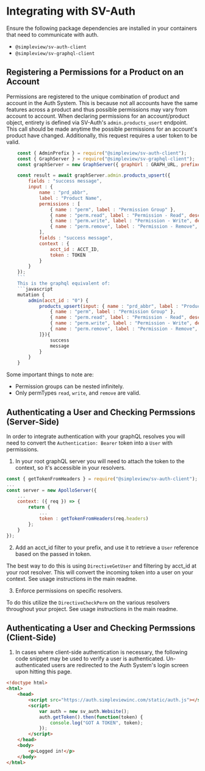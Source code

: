 # Integrating with SV-Auth

Ensure the following package dependencies are installed in your containers that need to communicate with auth.
- `@simpleview/sv-auth-client`
- `@simpleview/sv-graphql-client`

## Registering a Permissions for a Product on an Account

Permissions are registered to the unique combination of product and account in the Auth System. This is because not all accounts have the same features across a product and thus possible permissions may vary from account to account. When declaring permissions for an account/product object, entirety is defined via SV-Auth's `admin.products_usert` endpoint. This call should be made anytime the possible permissions for an account's product have changed. Additionally, this request requires a user token to be valid.

```js
	const { AdminPrefix } = require("@simpleview/sv-auth-client");
	const { GraphServer } = require("@simpleview/sv-graphql-client");
	const graphServer = new GraphServer({ graphUrl : GRAPH_URL, prefixes : [AdminPrefix] });

	const result = await graphServer.admin.products_upsert({
		fields : "success message",
		input : {
			name : "prd_abbr",
			label : "Product Name",
			permissions : [
				{ name : "perm", label : "Permission Group" },
				{ name : "perm.read", label : "Permission - Read", description : "This is a read permission", permType : "read" },
				{ name : "perm.write", label : "Permission - Write", description : "This is a write permission", permType : "write" },
				{ name : "perm.remove", label : "Permission - Remove", description : "This is a remove permission", permType : "remove" },
			],
			fields : "success message",
			context : {
				acct_id : ACCT_ID,
				token : TOKEN
			}
		}
	});
	```
	This is the graphql equivalent of:
	```javascript
	mutation {
		admin(acct_id : "0") {
			products_upsert(input: { name : "prd_abbr", label : "Product Name", permissions : [
				{ name : "perm", label : "Permission Group" },
				{ name : "perm.read", label : "Permission - Read", description : "This is a read permission", permType : "read" },
				{ name : "perm.write", label : "Permission - Write", description : "This is a write permission", permType : "write" },
				{ name : "perm.remove", label : "Permission - Remove", description : "This is a remove permission", permType : "remove" },
			]}){
				success
				message
			}
		}
	}
```

Some important things to note are:
- Permission groups can be nested infinitely.
- Only permTypes `read`, `write`, and `remove` are valid.

## Authenticating a User and Checking Permssions (Server-Side)
In order to integrate authentication with your graphQL resolves you will need to convert the `Authentication: Bearer` token into a `User` with permissions.

1. In your root graphQL server you will need to attach the token to the context, so it's accessible in your resolvers.

```js
const { getTokenFromHeaders } = require("@simpleview/sv-auth-client");
...
const server = new ApolloServer({
	...
	context: ({ req }) => {
		return {
			...
			token : getTokenFromHeaders(req.headers)
		};
	}
});
```

2. Add an acct_id filter to your prefix, and use it to retrieve a `User` reference based on the passed in token.

The best way to do this is using `DirectiveGetUser` and filtering by acct_id at your root resolver. This will convert the incoming token into a user on your context. See usage instructions in the main readme.

3. Enforce permissions on specific resolvers.

To do this utilize the `DirectiveCheckPerm` on the various resolvers throughout your project. See usage instructions in the main readme.

## Authenticating a User and Checking Permssions (Client-Side)

1. In cases where client-side authentication is necessary, the following code snippet may be used to verify a user is authenticated. Un-authenticated users are redirected to the Auth System's login screen upon hitting this page.

```html
<!doctype html>
<html>
	<head>
		<script src="https://auth.simpleviewinc.com/static/auth.js"></script>
		<script>
			var auth = new sv_auth.Website();
			auth.getToken().then(function(token) {
				console.log("GOT A TOKEN", token);
			});
		</script>
	</head>
	<body>
		<p>Logged in!</p>
	</body>
</html>
```